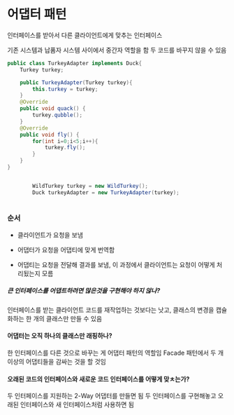 # 어댑터 패턴

인터페이스를 받아서 다른 클라이언트에게 맞추는 인터페이스

기존 시스템과 납품자 시스템 사이에서 중간자 역할을 함
두 코드를 바꾸지 않을 수 있음

```java
public class TurkeyAdapter implements Duck{
    Turkey turkey;

    public TurkeyAdapter(Turkey turkey){
        this.turkey = turkey;
    }
    @Override
    public void quack() {
        turkey.qubble();
    }
    @Override
    public void fly() {
        for(int i=0;i<5;i++){
            turkey.fly();
        }
    }
}
```

```java

        WildTurkey turkey = new WildTurkey();
        Duck turkeyAdapter = new TurkeyAdapter(turkey);
        
```

### 순서

* 클라이언트가 요청을 보냄

* 어댑터가 요청을 어댑티에 맞게 번역함

* 어댑티는 요청을 전달해 결과를 보냄, 이 과정에서 클라이언트는 요청이 어떻게 처리됬는지 모름

##### 큰 인터페이스를 어댑트하려면 많은것을 구현해야 하지 않나?

인터페이스를 받는 클라이언트 코드를 재작업하는 것보다는 낫고, 클래스의 변경을 캡슐화하는 한 개의 클래스만 만들 수 있음

#### 어댑터는 오직 하나의 클래스만 래핑하나?

한 인터페이스를 다른 것으로 바꾸는 게 어댑터 패턴의 역할임
Facade 패턴에서 두 개 이상의 어댑티들을 감싸는 것을 할 것임

#### 오래된 코드의 인터페이스와 새로운 코드 인터페이스를 어떻게 맞ㅊ는가?

두 인터페이스를 지원하는 2-Way 어댑터를 만들면 됨
두 인터페이스를 구현해놓고 오래된 인터페이스와 새 인터페이스처럼 사용하면 됨